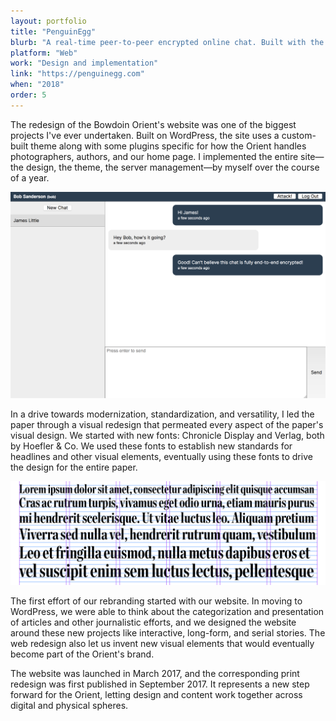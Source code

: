 ```yaml
---
layout: portfolio
title: "PenguinEgg"
blurb: "A real-time peer-to-peer encrypted online chat. Built with the goal of being as easy to use as Facebook Messenger is and as secure as Facebook Messenger isn't."
platform: "Web"
work: "Design and implementation"
link: "https://penguinegg.com"
when: "2018"
order: 5
---
```


The redesign of the Bowdoin Orient's website was one of the biggest projects I've ever undertaken. Built on WordPress, the site uses a custom-built theme along with some plugins specific for how the Orient handles photographers, authors, and our home page. I implemented the entire site—the design, the theme, the server management—by myself over the course of a year.

<img src="/img/portfolio/penguinegg/1.png" class="portfolio-image">

In a drive towards modernization, standardization, and versatility, I led the paper through a visual redesign that permeated every aspect of the paper's visual design. We started with new fonts: Chronicle Display and Verlag, both by Hoefler & Co. We used these fonts to establish new standards for headlines and other visual elements, eventually using these fonts to drive the design for the entire paper.

<img src="/img/portfolio/orient/2.png" class="portfolio-image">

The first effort of our rebranding started with our website. In moving to WordPress, we were able to think about the categorization and presentation of articles and other journalistic efforts, and we designed the website around these new projects like interactive, long-form, and serial stories. The web redesign also let us invent new visual elements that would eventually become part of the Orient's brand.

The website was launched in March 2017, and the corresponding print redesign was first published in September 2017. It represents a new step forward for the Orient, letting design and content work together across digital and physical spheres.